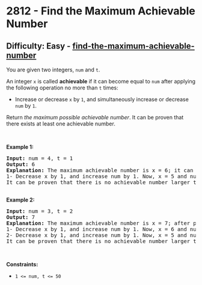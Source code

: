<h1>2812 - Find the Maximum Achievable Number</h1><h2>Difficulty: Easy - <a href="https://leetcode.com/problems/find-the-maximum-achievable-number/">find-the-maximum-achievable-number</a></h2><p>You are given two integers, <code>num</code> and <code>t</code>.</p>

<p>An integer <code>x</code> is called <b>achievable</b> if it can become equal to <code>num</code> after applying the following operation no more than <code>t</code> times:</p>

<ul>
	<li>Increase or decrease <code>x</code> by <code>1</code>, and simultaneously increase or decrease <code>num</code> by <code>1</code>.</li>
</ul>

<p>Return <em>the maximum possible achievable number</em>. It can be proven that there exists at least one achievable number.</p>

<p>&nbsp;</p>
<p><strong class="example">Example 1:</strong></p>

<pre>
<strong>Input:</strong> num = 4, t = 1
<strong>Output:</strong> 6
<strong>Explanation:</strong> The maximum achievable number is x = 6; it can become equal to num after performing this operation:
1- Decrease x by 1, and increase num by 1. Now, x = 5 and num = 5. 
It can be proven that there is no achievable number larger than 6.

</pre>

<p><strong class="example">Example 2:</strong></p>

<pre>
<strong>Input:</strong> num = 3, t = 2
<strong>Output:</strong> 7
<strong>Explanation:</strong> The maximum achievable number is x = 7; after performing these operations, x will equal num: 
1- Decrease x by 1, and increase num by 1. Now, x = 6 and num = 4.
2- Decrease x by 1, and increase num by 1. Now, x = 5 and num = 5.
It can be proven that there is no achievable number larger than 7.
</pre>

<p>&nbsp;</p>
<p><strong>Constraints:</strong></p>

<ul>
	<li><code>1 &lt;= num, t&nbsp;&lt;= 50</code></li>
</ul>
